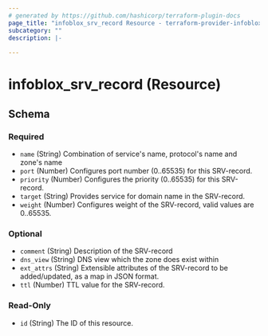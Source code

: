 ```yaml
---
# generated by https://github.com/hashicorp/terraform-plugin-docs
page_title: "infoblox_srv_record Resource - terraform-provider-infoblox"
subcategory: ""
description: |-
  
---
```


# infoblox_srv_record (Resource)





<!-- schema generated by tfplugindocs -->
## Schema

### Required

- `name` (String) Combination of service's name, protocol's name and zone's name
- `port` (Number) Configures port number (0..65535) for this SRV-record.
- `priority` (Number) Configures the priority (0..65535) for this SRV-record.
- `target` (String) Provides service for domain name in the SRV-record.
- `weight` (Number) Configures weight of the SRV-record, valid values are 0..65535.

### Optional

- `comment` (String) Description of the SRV-record
- `dns_view` (String) DNS view which the zone does exist within
- `ext_attrs` (String) Extensible attributes of the SRV-record to be added/updated, as a map in JSON format.
- `ttl` (Number) TTL value for the SRV-record.

### Read-Only

- `id` (String) The ID of this resource.

